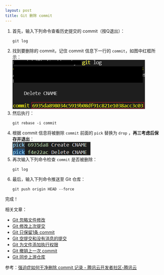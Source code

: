 ```yaml
---
layout: post
title: Git 删除 commit
---
```

1. 首先，输入下列命令查看历史提交的 commit（按Q退出）：
   ```
   git log
   ```
2. 找到要删除的 commit，记住 commit 信息下一行的 `commit`，如图中红框所示：  
   ![log](/assets/Git-Delete-Commit/log.png)
3. 然后执行：
   ```
   git rebase -i commit 
   ```
4. 根据 commit 信息将被删除 `commit` 前面的 `pick` 替换为 `drop` ，**再三考虑后保存并退出**：  
   ![pick](/assets/Git-Delete-Commit/pick.png)
5. 再次输入下列命令检查 `commit` 是否被删除：
   ```
   git log 
   ```
6. 最后，输入下列命令推送至 Git 仓库：
   ```
   git push origin HEAD --force
   ```
完成！

相关文章：
- [Git 忽略文件修改](Git-skip-worktree)
- [Git 修改上次提交](Git-commit-amend)
- [Git 只保留1条 commit](Git-only-keep-1-commit)
- [Git 空提交和没有消息的提交](Git-empty-commit-and-empty-message) 
- [Git 为文件添加执行权限](Git-update-index-chmod=+x)
- [Git 撤销上一次 commit](Git-reset-soft-HEAD~1)
- [Git 同步上游仓库](Git-fetch-upstream)

参考：[强迫症如何干净删除 commit 记录 - 腾讯云开发者社区-腾讯云](https://cloud.tencent.com/developer/article/1511875)